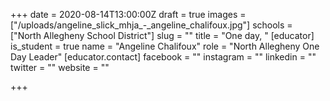 +++
date = 2020-08-14T13:00:00Z
draft = true
images = ["/uploads/angeline_slick_mhja_-_angeline_chalifoux.jpg"]
schools = ["North Allegheny School District"]
slug = ""
title = "One day, "
[educator]
is_student = true
name = "Angeline Chalifoux"
role = "North Allegheny One Day Leader"
[educator.contact]
facebook = ""
instagram = ""
linkedin = ""
twitter = ""
website = ""

+++
